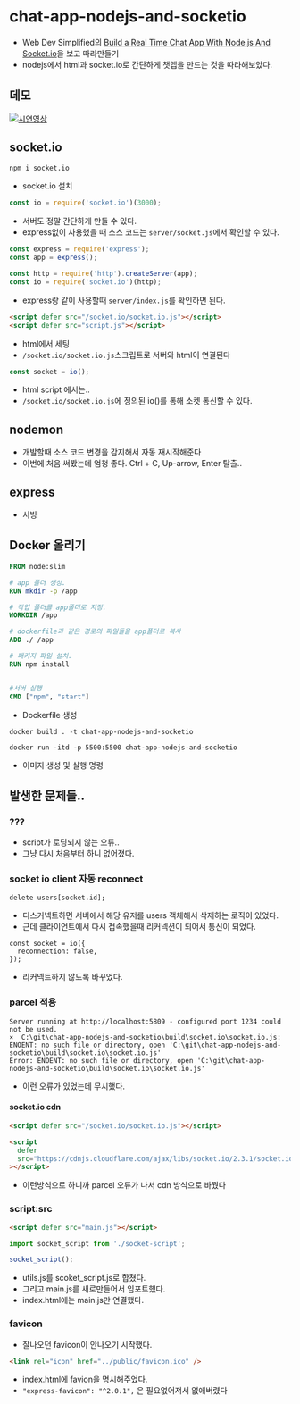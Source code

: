 # chat-app-nodejs-and-socketio

- Web Dev Simplified의 [Build a Real Time Chat App With Node.js And Socket.io](https://youtu.be/rxzOqP9YwmM)을 보고 따라만들기
- nodejs에서 html과 socket.io로 간단하게 챗앱을 만드는 것을 따라해보았다.

## 데모

[![시연영상](https://img.youtube.com/vi/9_1ujY4Flb4/0.jpg)](https://www.youtube.com/watch?v=9_1ujY4Flb4)

## socket.io

```cmd cmd
npm i socket.io
```

- socket.io 설치

```js server/socket.js
const io = require('socket.io')(3000);
```

- 서버도 정말 간단하게 만들 수 있다.
- express없이 사용했을 때 소스 코드는 `server/socket.js`에서 확인할 수 있다.

```js server/index.js
const express = require('express');
const app = express();

const http = require('http').createServer(app);
const io = require('socket.io')(http);
```

- express랑 같이 사용할때 `server/index.js`를 확인하면 된다.

```html build/index.html
<script defer src="/socket.io/socket.io.js"></script>
<script defer src="script.js"></script>
```

- html에서 세팅
- `/socket.io/socket.io.js`스크립트로 서버와 html이 연결된다

```js build/script.js
const socket = io();
```

- html script 에서는..
- `/socket.io/socket.io.js`에 정의된 io()를 통해 소켓 통신할 수 있다.

## nodemon

- 개발할때 소스 코드 변경을 감지해서 자동 재시작해준다
- 이번에 처음 써봤는데 엄청 좋다. Ctrl + C, Up-arrow, Enter 탈출..

## express

- 서빙

## Docker 올리기

```Dockerfile Dockerfile
FROM node:slim

# app 폴더 생성.
RUN mkdir -p /app

# 작업 폴더를 app폴더로 지정.
WORKDIR /app

# dockerfile과 같은 경로의 파일들을 app폴더로 복사
ADD ./ /app

# 패키지 파일 설치.
RUN npm install


#서버 실행
CMD ["npm", "start"]
```

- Dockerfile 생성

```
docker build . -t chat-app-nodejs-and-socketio

docker run -itd -p 5500:5500 chat-app-nodejs-and-socketio
```

- 이미지 생성 및 실행 명령

## 발생한 문제들..

### ???

- script가 로딩되지 않는 오류..
- 그냥 다시 처음부터 하니 없어졌다.

### socket io client 자동 reconnect

```
delete users[socket.id];
```

- 디스커넥트하면 서버에서 해당 유저를 users 객체해서 삭제하는 로직이 있었다.
- 근데 클라이언트에서 다시 접속했을때 리커넥션이 되어서 통신이 되었다.

```
const socket = io({
  reconnection: false,
});
```

- 리커넥트하지 않도록 바꾸었다.

### parcel 적용

```
Server running at http://localhost:5809 - configured port 1234 could not be used.
×  C:\git\chat-app-nodejs-and-socketio\build\socket.io\socket.io.js: ENOENT: no such file or directory, open 'C:\git\chat-app-nodejs-and-socketio\build\socket.io\socket.io.js'
Error: ENOENT: no such file or directory, open 'C:\git\chat-app-nodejs-and-socketio\build\socket.io\socket.io.js'
```

- 이런 오류가 있었는데 무시했다.

#### socket.io cdn

```html index.html
<script defer src="/socket.io/socket.io.js"></script>

<script
  defer
  src="https://cdnjs.cloudflare.com/ajax/libs/socket.io/2.3.1/socket.io.js"
></script>
```

- 이런방식으로 하니까 parcel 오류가 나서 cdn 방식으로 바꿨다

### script:src

```html index.html
<script defer src="main.js"></script>
```

```js main.js
import socket_script from './socket-script';

socket_script();
```

- utils.js를 scoket_script.js로 합쳤다.
- 그리고 main.js를 새로만들어서 임포트했다.
- index.html에는 main.js만 연결했다.

### favicon

- 잘나오던 favicon이 안나오기 시작했다.

```html
<link rel="icon" href="../public/favicon.ico" />
```

- index.html에 favion을 명시해주었다.
- `"express-favicon": "^2.0.1",` 은 필요없어져서 없애버렸다
